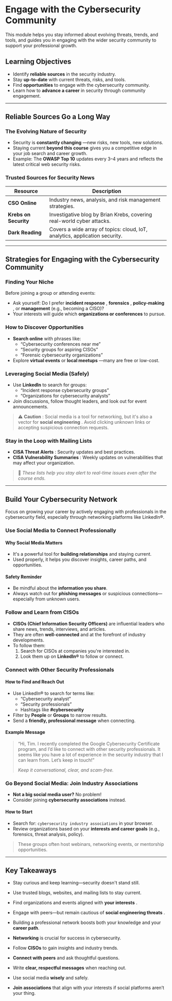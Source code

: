 # **Engage with the Cybersecurity Community**

This module helps you stay informed about evolving threats, trends, and tools, and guides you in engaging with the wider security community to support your professional growth.

## **Learning Objectives**

- Identify **reliable sources** in the security industry.
- Stay **up-to-date** with current threats, risks, and tools.
- Find **opportunities** to engage with the cybersecurity community.
- Learn how to **advance a career** in security through community engagement.

---

## **Reliable Sources Go a Long Way**

### The Evolving Nature of Security

- Security is  **constantly changing** —new risks, new tools, new solutions.
- Staying current **beyond this course** gives you a competitive edge in your job search and career growth.
- Example: The **OWASP Top 10** updates every 3–4 years and reflects the latest critical web security risks.

### Trusted Sources for Security News

| Resource                    | Description                                                                 |
| --------------------------- | --------------------------------------------------------------------------- |
| **CSO Online**        | Industry news, analysis, and risk management strategies.                    |
| **Krebs on Security** | Investigative blog by Brian Krebs, covering real-world cyber attacks.       |
| **Dark Reading**      | Covers a wide array of topics: cloud, IoT, analytics, application security. |

---

## **Strategies for Engaging with the Cybersecurity Community**

### Finding Your Niche

Before joining a group or attending events:

- Ask yourself: Do I prefer  **incident response** ,  **forensics** ,  **policy-making** , or **management** (e.g., becoming a CISO)?
- Your interests will guide which **organizations or conferences** to pursue.


### How to Discover Opportunities

- **Search online** with phrases like:
  - “Cybersecurity conferences near me”
  - “Security groups for aspiring CISOs”
  - “Forensic cybersecurity organizations”
- Explore **virtual events** or  **local meetups** —many are free or low-cost.


### Leveraging Social Media (Safely)

- Use **LinkedIn** to search for groups:
  - “Incident response cybersecurity groups”
  - “Organizations for cybersecurity analysts”
- Join discussions, follow thought leaders, and look out for event announcements.

> ⚠️  **Caution** : Social media is a tool for networking, but it's also a vector for  **social engineering** . Avoid clicking unknown links or accepting suspicious connection requests.

### Stay in the Loop with Mailing Lists

- **CISA Threat Alerts** : Security updates and best practices.
- **CISA Vulnerability Summaries** : Weekly updates on vulnerabilities that may affect your organization.

> 🔁 *These lists help you stay alert to real-time issues even after the course ends.*

---

## **Build Your Cybersecurity Network**

Focus on growing your career by actively engaging with professionals in the cybersecurity field, especially through networking platforms like LinkedIn®.

### Use Social Media to Connect Professionally

#### Why Social Media Matters

- It's a powerful tool for **building relationships** and staying current.
- Used properly, it helps you discover insights, career paths, and opportunities.

#### Safety Reminder

- Be mindful about the **information you share**.
- Always watch out for **phishing messages** or suspicious connections—especially from unknown users.

### Follow and Learn from CISOs

- **CISOs (Chief Information Security Officers)** are influential leaders who share news, trends, interviews, and articles.
- They are often **well-connected** and at the forefront of industry developments.
- To follow them:
  1. Search for CISOs at companies you're interested in.
  2. Look them up on **LinkedIn®** to follow or connect.

### Connect with Other Security Professionals

#### How to Find and Reach Out

- Use LinkedIn® to search for terms like:
  - “Cybersecurity analyst”
  - “Security professionals”
  - Hashtags like **#cybersecurity**
- Filter by **People** or **Groups** to narrow results.
- Send a **friendly, professional message** when connecting.

#### Example Message
>
> “Hi, Tim. I recently completed the Google Cybersecurity Certificate program, and I’d like to connect with other security professionals. It seems like you have a lot of experience in the security industry that I can learn from. Let’s keep in touch!”
>
> *Keep it conversational, clear, and scam-free.*


### Go Beyond Social Media: Join Industry Associations

- **Not a big social media user?** No problem!
- Consider joining **cybersecurity associations** instead.

#### How to Start

- Search for: `cybersecurity industry associations` in your browser.
- Review organizations based on your **interests and career goals** (e.g., forensics, threat analysis, policy).

> These groups often host webinars, networking events, or mentorship opportunities.

---


## **Key Takeaways**

- Stay curious and keep learning—security doesn't stand still.
- Use trusted blogs, websites, and mailing lists to stay current.
- Find organizations and events aligned with  **your interests** .
- Engage with peers—but remain cautious of  **social engineering threats** .
- Building a professional network boosts both your knowledge and your  **career path**.

- **Networking** is crucial for success in cybersecurity.
- Follow **CISOs** to gain insights and industry trends.
- **Connect with peers** and ask thoughtful questions.
- Write **clear, respectful messages** when reaching out.
- Use social media **wisely** and safely.
- **Join associations** that align with your interests if social platforms aren’t your thing.


